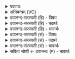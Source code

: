 <details><summary>पदपाठः</summary>

उप॑। नः॒। सू॒नवः॑। गिरः॑। शृ॒ण्वन्तु॑। अ॒मृत॑स्य। ये। सु॒मृ॒डी॒का इति॑ सुऽमृडी॒का भ॒व॒न्तु॒। नः॒। ७७।
</details>

<details><summary>अधिमन्त्रम् (VC)</summary>

- विश्वेदेवा देवताः
- सुहोत्र ऋषिः
- निचृद्गायत्री
- षड्जः
</details>

<details><summary>दयानन्द-सरस्वती (हि) - विषयः</summary>

अब माता-पिता अपने सन्तानों के प्रति क्या करें, इस विषय को अगले मन्त्र में कहा है ॥
</details>

<details><summary>दयानन्द-सरस्वती (हि) - पदार्थः</summary>

पदार्थान्वयभाषाः -  (ये) जो (नः) हमारे (सूनवः) सन्तान (अमृतस्य) नाशरहित परमेश्वर के सम्बन्ध की वा नित्य वेद की (गिरः) वाणियों को (उप, शृण्वन्तु) अध्यापकादि के निकट सुनें वे (नः) हमारे लिये (सुमृडीकाः) उत्तम सुख करनेहारे (भवन्तु) होवें ॥७७ ॥
</details>

<details><summary>दयानन्द-सरस्वती (हि) - भावार्थः</summary>

भावार्थभाषाः -  जो माता-पिता अपने पुत्रों और कन्याओं को ब्रह्मचर्य के साथ वेदविद्या और उत्तम शिक्षा से युक्त कर शरीर और आत्मा के बलवाले करें तो उन सन्तानों के लिये अत्यन्त हितकारी हों ॥७७ ॥
</details>

<details><summary>दयानन्द-सरस्वती (सं) - विषयः</summary>

अथ पितरौ स्वसन्तानान् प्रति किं कुर्यातामित्याह ॥
</details>

<details><summary>दयानन्द-सरस्वती (सं) - पदार्थः</summary>

पदार्थान्वयभाषाः -  ये नः सूनवोऽमृतस्य गिर उपशृण्वन्तु ते नस्सुमृडीका भवन्तु ॥७७ ॥
</details>

<details><summary>दयानन्द-सरस्वती (सं) - भावार्थः</summary>

भावार्थभाषाः -  यदि मातापितरौ स्वपुत्रान् कन्याश्च ब्रह्मचर्येण वेदविद्यया सुशिक्षया च युक्तान् कृत्वा शरीरात्मबलवतः कुर्यातां तर्हि तेभ्योऽत्यन्तसुखकरौ स्याताम् ॥७७ ॥
</details>

<details><summary>सविता जोशी ← दयानन्दः (म) - भावार्थः</summary>

भावार्थभाषाः -  जे माता-पिता आपल्या मुला-मुलींना ब्रह्मचर्यपालन व वेदविद्या शिकवून शरीर व आत्मा बलवान करतात त्यांच्या संतानांचे कल्याण होते.
</details>